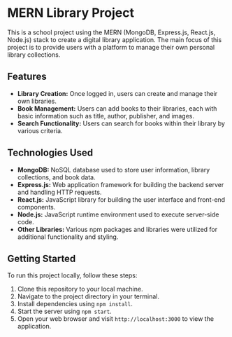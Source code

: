 # MERN Library Project

This is a school project using the MERN (MongoDB, Express.js, React.js, Node.js) stack to create a digital library application. The main focus of this project is to provide users with a platform to manage their own personal library collections.

## Features

- **Library Creation:** Once logged in, users can create and manage their own libraries.
- **Book Management:** Users can add books to their libraries, each with basic information such as title, author, publisher, and images.
- **Search Functionality:** Users can search for books within their library by various criteria.

## Technologies Used

- **MongoDB:** NoSQL database used to store user information, library collections, and book data.
- **Express.js:** Web application framework for building the backend server and handling HTTP requests.
- **React.js:** JavaScript library for building the user interface and front-end components.
- **Node.js:** JavaScript runtime environment used to execute server-side code.
- **Other Libraries:** Various npm packages and libraries were utilized for additional functionality and styling.

## Getting Started

To run this project locally, follow these steps:

1. Clone this repository to your local machine.
2. Navigate to the project directory in your terminal.
3. Install dependencies using `npm install`.
4. Start the server using `npm start`.
5. Open your web browser and visit `http://localhost:3000` to view the application.
